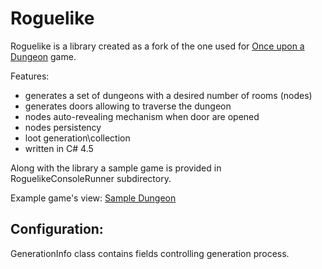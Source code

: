 # Roguelike
Roguelike is a library created as a fork of the one used for [Once upon a Dungeon](https://store.steampowered.com/app/772090/Once_upon_a_Dungeon/) game.

Features:
- generates a set of dungeons with a desired number of rooms (nodes)
- generates doors allowing to traverse the dungeon 
- nodes auto-revealing mechanism when door are opened
- nodes persistency
- loot generation\collection 
- written in C# 4.5 

Along with the library a sample game is provided in RoguelikeConsoleRunner subdirectory.

Example game's view:
[Sample Dungeon](RoguelikeConsoleRunner/samples/Roguelike.png)

## Configuration:
GenerationInfo class contains fields controlling generation process.
